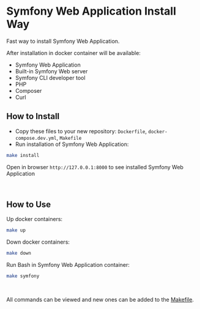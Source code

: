 # Symfony Web Application Install Way

Fast way to install Symfony Web Application.  

After installation in docker container will be available:
- Symfony Web Application
- Built-in Symfony Web server
- Symfony CLI developer tool
- PHP
- Composer
- Curl

## How to Install
- Copy these files to your new repository: `Dockerfile`, `docker-compose.dev.yml`, `Makefile`
- Run installation of Symfony Web Application:  
```bash
make install
```
Open in browser `http://127.0.0.1:8000` to see installed Symfony Web Application  

<br>

## How to Use

Up docker containers:
```bash
make up
```

Down docker containers:

```bash
make down
```

Run Bash in Symfony Web Application container:
```bash
make symfony
```
<br>

All commands can be viewed and new ones can be added to the [Makefile](Makefile).
